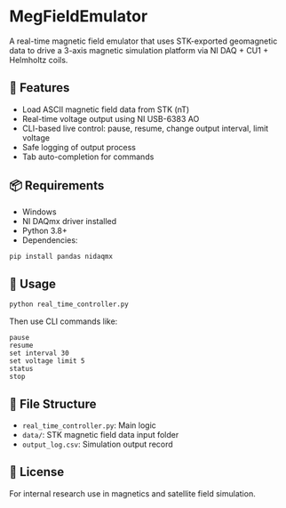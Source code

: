 # MegFieldEmulator

A real-time magnetic field emulator that uses STK-exported geomagnetic data to drive a 3-axis magnetic simulation platform via NI DAQ + CU1 + Helmholtz coils.

## 🔧 Features

- Load ASCII magnetic field data from STK (nT)
- Real-time voltage output using NI USB-6383 AO
- CLI-based live control: pause, resume, change output interval, limit voltage
- Safe logging of output process
- Tab auto-completion for commands

## 📦 Requirements

- Windows
- NI DAQmx driver installed
- Python 3.8+
- Dependencies:

```bash
pip install pandas nidaqmx
```

## 🚀 Usage

```bash
python real_time_controller.py
```

Then use CLI commands like:

```
pause
resume
set interval 30
set voltage limit 5
status
stop
```

## 📁 File Structure

- `real_time_controller.py`: Main logic
- `data/`: STK magnetic field data input folder
- `output_log.csv`: Simulation output record

## 📌 License

For internal research use in magnetics and satellite field simulation.
